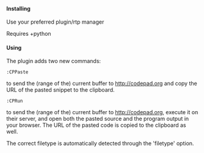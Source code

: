 #### Installing
Use your preferred plugin/rtp manager
    
Requires +python

#### Using
The plugin adds two new commands: 

    :CPPaste 

to send the (range of the) current buffer to http://codepad.org
and copy the URL of the pasted snippet to the clipboard.


    :CPRun 

to send the (range of the) current buffer to http://codepad.org,
execute it on their server, and open both the pasted source and the
program output in your browser. The URL of the pasted code is copied
to the clipboard as well. 


The correct filetype is automatically detected through the 'filetype' option.
